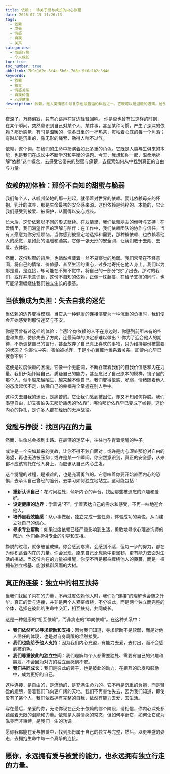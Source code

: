 ```yaml
---
title: 依赖：一场关于爱与成长的内心旅程
date: 2025-07-15 11:26:13
tags:
  - 依赖
  - 成长
  - 情感
  - 自我
  - 关系
categories:
  - 情感疗愈
  - 个人成长
toc: true
toc_number: true
abbrlink: 7b9c1d2e-3f4a-5b6c-7d8e-9f0a1b2c3d4e
keywords:
  - 依赖
  - 独立
  - 情感关系
  - 自我价值
  - 心理健康
description: 依赖，是人类情感中最复杂也最普遍的体验之一。它既可以是温暖的港湾，给予我们安全与慰藉；也可能成为无形的枷锁，让我们在失去中迷失自我。这篇文章将带你深入探讨依赖的本质，从最初的甜蜜与脆弱，到觉醒与挣脱，最终抵达独立而又相互扶持的真挚连接。这是一场关于爱、关于自我、关于成长的内心旅程，愿你从中找到属于自己的答案与力量。
---
```


夜深了，万籁俱寂，只有心跳声在耳边轻轻回响。
你是否也曾有过这样的时刻，在某个瞬间，突然意识到自己对某个人、某件事，甚至某种习惯，产生了深深的依赖？那份感觉，有时是温暖的，像冬日里的一杯热茶，熨帖着心底的每一个角落；有时却是沉重的，像无形的绳索，勒得人喘不过气。

依赖，这个词，在我们的生命中扮演着如此多重的角色。它既是人类与生俱来的本能，也是我们在成长中不断学习和平衡的课题。今天，我想和你一起，温柔地拆解“依赖”这个概念，去感受它带来的甜蜜与痛楚，去探索如何从中找到真正的自由与力量。

## 依赖的初体验：那份不自知的甜蜜与脆弱

我们每个人，从呱呱坠地的那一刻起，就带着对世界的依赖。婴儿依赖母亲的怀抱、乳汁的滋养，那是生命最初的安全感来源。这份依赖是纯粹的、本能的，它让我们感受到被爱、被保护，从而得以安心成长。

长大后，这份依赖以不同的形式延续。在友情里，我们依赖朋友的倾听与支持；在爱情里，我们渴望伴侣的理解与陪伴；在工作中，我们依赖团队的协作与信任。当有人愿意为你分担烦恼，当你感到被坚定地选择和需要，那种被依赖、也依赖着他人的感觉，是如此的温暖和踏实。它像一张无形的安全网，让我们敢于去闯、去爱、去体验。

然而，这份甜蜜的背后，也悄然埋藏着一丝不易察觉的脆弱。我们常常在不经意间，将自己的情绪、价值感、甚至生活的重心，过多地寄托在他人身上。我们以为那是爱，是连接，却可能在不知不觉中，将自己的一部分“交”了出去。那时的我们，或许并未意识到，这份不自知的依赖，正像一株藤蔓，在给予支撑的同时，也可能渐渐缠绕住我们独立生长的根基。

## 当依赖成为负担：失去自我的迷茫

当依赖的边界变得模糊，当它从一种健康的连接演变为一种沉重的负担时，我们便会开始感受到那份迷茫与不安。

你是否曾有过这样的体验：
当那个你依赖的人不在身边时，你感到前所未有的空虚和焦虑，仿佛失去了方向，连最简单的决定都难以做出？
你为了迎合他人的期待，不断调整自己的言行，甚至放弃了自己真正喜欢的事物，只为维持那份被需要的状态？
你害怕冲突，害怕被抛弃，于是小心翼翼地维系着关系，即使内心早已疲惫不堪？

这便是过度依赖的困境。它像一个无底洞，不断吞噬着我们的自我价值感和内在力量。我们开始怀疑自己，质疑自己的能力，甚至忘记了自己原本的模样。镜子里的那个人，似乎越来越陌生，越来越不像自己。我们变得敏感、脆弱，情绪随着他人的态度起伏不定，仿佛自己的幸福完全掌握在别人手中。

这种失去自我的迷茫，是痛苦的。它让我们感到被困住，却又不知如何挣脱。我们渴望自由，却又害怕失去那份熟悉的“依靠”，哪怕那份依靠早已变成了枷锁。这份内心的挣扎，是许多人都在经历的无声战役。

## 觉醒与挣脱：找回内在的力量

然而，生命总会找到出路。在最深的迷茫中，往往也孕育着觉醒的种子。

或许是一个突如其来的变故，让你不得不独自面对；或许是内心深处那份对自由的渴望，再也无法被压抑；或许是某一个瞬间，你突然意识到，真正的安全感，从来都不应该寄托在他人身上，而应该从自己内心生发。

这个觉醒的过程，是艰难的，也是充满勇气的。它意味着你要开始直面内心的恐惧，去承认自己曾经的脆弱，去学习如何独立地站立。这可能包括：
*   **重新认识自己**：花时间独处，倾听内心的声音，找回那些被遗忘的兴趣和爱好。
*   **设定健康的边界**：学着说“不”，学着表达自己的需求和感受，不再一味地迎合他人。
*   **培养自我效能感**：从小事做起，独立完成一些任务，体验成功的喜悦，从而建立对自己的信心。
*   **寻求专业帮助**：如果过度依赖已经严重影响到生活，勇敢地寻求心理咨询师的帮助，他们会提供专业的引导和支持。

挣脱的过程，就像破茧成蝶。你会感到疼痛，会感到不适，但每一步的努力，都在为你积蓄着内在的力量。你会发现，原来自己比想象中更坚韧，更有能力去面对生活的挑战。当这份内在的力量被唤醒，你便不再是那株缠绕他人的藤蔓，而是一棵拥有独立根基、能够抵御风雨的大树。

## 真正的连接：独立中的相互扶持

当我们找回了内在的力量，不再过度依赖他人时，我们对“连接”的理解也会随之升华。真正的爱与连接，并非是两个人紧密缠绕，不分彼此，而是两个独立而完整的个体，选择在彼此的生命中交汇，相互扶持，共同成长。

这是一种健康的“相互依赖”，而非病态的“单向依赖”。在这种关系中：
*   **我们依然可以寻求帮助和支持**：因为我们知道，寻求帮助不是软弱，而是对他人信任的体现，也是对自身局限的坦然接受。
*   **我们也能给予他人支持**：因为我们内心充盈，有能力去爱，去付出，而不会感到被消耗。
*   **我们尊重彼此的独立空间**：我们理解每个人都需要独处、需要有自己的兴趣和朋友，不会因为对方的独立而感到不安。
*   **我们共同成长**：我们是彼此的镜子，也是彼此的动力，在相互的启发和鼓励中，成为更好的自己。

这种连接，是自由的，是流动的，是充满生命力的。它不再是沉重的负担，而是轻盈的翅膀，带着我们飞向更广阔的天地。我们不再害怕失去，因为我们知道，即使没有了某个人，我们依然拥有完整的自我，依然有能力去爱，去生活。

写在最后，亲爱的你，无论你现在正处于依赖的哪个阶段，请相信，你内心深处都蕴藏着无限的潜能和力量。依赖是人类情感的常态，但如何平衡它，如何让它成为滋养而非束缚，是我们一生的功课。

愿你我都能在爱与被爱中，找到那份属于自己的独立与完整，然后，以更丰盛的姿态，去拥抱生命中每一个真挚的连接。

愿你，永远拥有爱与被爱的能力，也永远拥有独立行走的力量。
---